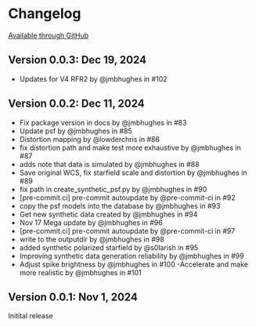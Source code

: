 # Changelog

[Available through GitHub](https://github.com/punch-mission/simpunch/releases)

## Version 0.0.3: Dec 19, 2024

- Updates for V4 RFR2 by @jmbhughes in #102


## Version 0.0.2: Dec 11, 2024

- Fix package version in docs by @jmbhughes in #83
- Update psf by @jmbhughes in #85
- Distortion mapping by @lowderchris in #86
- fix distortion path and make test more exhaustive by @jmbhughes in #87
- adds note that data is simulated by @jmbhughes in #88
- Save original WCS, fix starfield scale and distortion by @jmbhughes in #89
- fix path in create_synthetic_psf.py by @jmbhughes in #90
- [pre-commit.ci] pre-commit autoupdate by @pre-commit-ci in #92
- copy the psf models into the database by @jmbhughes in #93
- Get new synthetic data created by @jmbhughes in #94
- Nov 17 Mega update by @jmbhughes in #96
- [pre-commit.ci] pre-commit autoupdate by @pre-commit-ci in #97
- write to the outputdir by @jmbhughes in #98
- added synthetic polarized starfield by @s0larish in #95
- Improving synthetic data generation reliability by @jmbhughes in #99
- Adjust spike brightness by @jmbhughes in #100
-Accelerate and make more realistic by @jmbhughes in #101

## Version 0.0.1: Nov 1, 2024

Initital release

